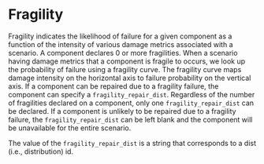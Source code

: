 # Fragility

Fragility indicates the likelihood of failure for a given component as a function of the intensity of various damage metrics associated with a scenario.
A component declares 0 or more fragilities.
When a scenario having damage metrics that a component is fragile to occurs, we look up the probability of failure using a fragility curve.
The fragility curve maps damage intensity on the horizontal axis to failure probability on the vertical axis.
If a component can be repaired due to a fragility failure, the component can specify a `fragility_repair_dist`.
Regardless of the number of fragilities declared on a component, only one `fragility_repair_dist` can be declared.
If a component is unlikely to be repaired due to a fragility failure, the `fragility_repair_dist` can be left blank and the component will be unavailable for the entire scenario.

The value of the `fragility_repair_dist` is a string that corresponds to a dist (i.e., distribution) id.
